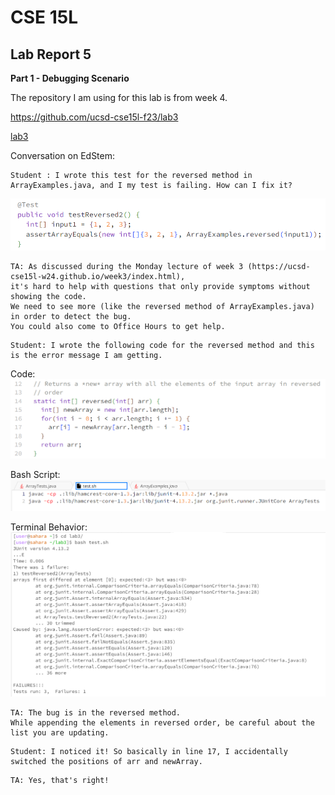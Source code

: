 # CSE 15L
## Lab Report 5

**Part 1 - Debugging Scenario**

The repository I am using for this lab is from week 4.

https://github.com/ucsd-cse15l-f23/lab3

[lab3](https://github.com/ucsd-cse15l-f23/lab3)

Conversation on EdStem:

```
Student : I wrote this test for the reversed method in ArrayExamples.java, and I my test is failing. How can I fix it?
```

![Image](Screenshot%202024-03-11%20213836.png)

```
TA: As discussed during the Monday lecture of week 3 (https://ucsd-cse15l-w24.github.io/week3/index.html),
it's hard to help with questions that only provide symptoms without showing the code.
We need to see more (like the reversed method of ArrayExamples.java) in order to detect the bug.
You could also come to Office Hours to get help.
```

```
Student: I wrote the following code for the reversed method and this is the error message I am getting.
```
Code:
![Image](Screenshot%202024-03-11%20220050.png)

Bash Script:
![Image](Screenshot%202024-03-11%20220159.png)

Terminal Behavior:
![Image](Screenshot%202024-03-11%20220541.png)

```
TA: The bug is in the reversed method.
While appending the elements in reversed order, be careful about the list you are updating.
```

```
Student: I noticed it! So basically in line 17, I accidentally switched the positions of arr and newArray.
```

```
TA: Yes, that's right!
```

